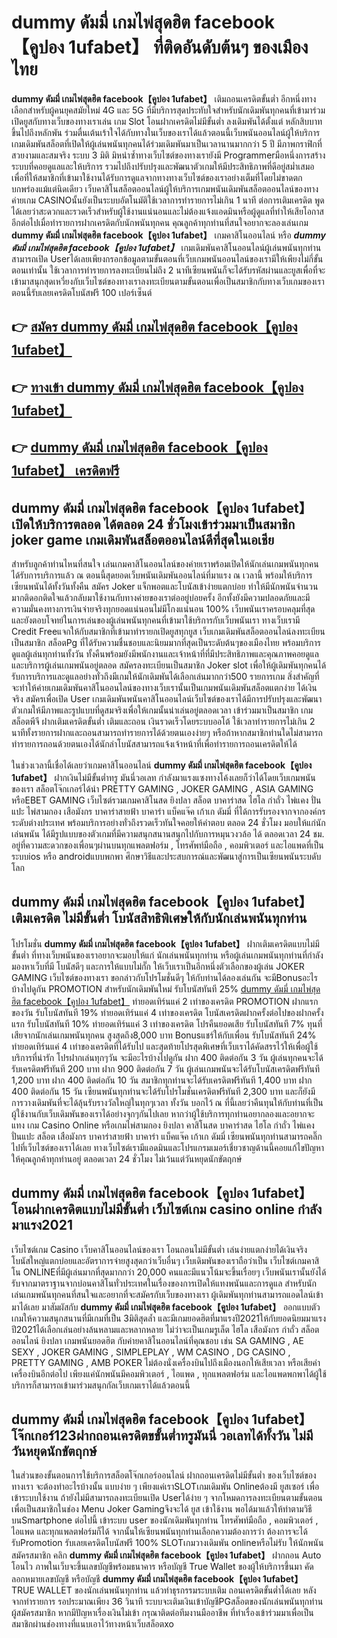 # dummy ดัมมี่ เกมไพ่สุดฮิต facebook【คูปอง 1ufabet】  ที่ติดอันดับต้นๆ ของเมืองไทย

**dummy ดัมมี่ เกมไพ่สุดฮิต facebook【คูปอง 1ufabet】** เติมถอนเครดิตขั้นต่ำ  อีกหนึ่งทางเลือกสำหรับผู้คนยุคสมัยใหม่ 4G และ 5G ที่มีบริการสุดประทับใจสำหรับนักเดิมพันทุกคนที่เข้ามาร่วมเปิดยูสกับทางเว็บของทางเราเล่น เกม Slot  โอนฝากเครดิตไม่มีขั้นต่ำ ลงเดิมพันได้ตั้งแต่ หลักสิบบาทขึ้นไปถึงหลักพัน ร่วมตื่นเต้นเร้าใจได้กับทางในเว็บของเราได้แล้วตอนนี้เว็บพนันออนไลน์ผู้ให้บริการเกมเดิมพันสล็อตที่เปิดให้ผู้เล่นพนันทุกคนได้ร่วมเดิมพันมาเป็นเวลานานมากกว่า 5 ปี มีภาพกราฟิกที่สวยงามและสมจริง ระบบ 3 มิติ
มิหนำซ้ำทางเว็บไซต์ของทางเรายังมี Programmerมือหนึ่งการสร้างระบบที่คอยดูแลและให้บริการ  รวมไปถึงปรับปรุงและพัฒนาตัวเกมให้มีประสิทธิภาพที่ดีอยู่สม่ำเสมอ เพื่อที่ให้สมาชิกที่เข้ามาใช้งานได้รับการดูแลจากทางทางเว็บไซต์ของเราอย่างเต็มที่โดยไม่ขาดตกบกพร่องแม้แต่นิดเดียว เว็บคาสิโนสล็อตออนไลน์ผู้ให้บริการเกมพนันเดิมพันสล็อตออนไลน์ของทางค่ายเกม CASINOนั้นยังเป็นระบบอัตโนมัติใช้เวลาการทำรายการไม่เกิน 1 นาที ต่อการเติมเครดิต พูดได้เลยว่าสะดวกและรวดเร็วสำหรับผู้ใช้งานแน่นอนและไม่ต้องแจ้งแอดมินหรือผู้ดูแลที่ทำให้เสียโอกาสอีกต่อไปเมื่อทำรายการฝากเครดิตกับนักพนันทุกคน
คุณลูกค้าทุกท่านที่สนใจอยากจะลองเล่นเกม **dummy ดัมมี่ เกมไพ่สุดฮิต facebook【คูปอง 1ufabet】** เกมคาสิโนออนไลน์ หรือ ***dummy ดัมมี่ เกมไพ่สุดฮิต facebook【คูปอง 1ufabet】*** เกมเดิมพันคาสิโนออนไลน์ผู้เล่นพนันทุกท่านสามารถเปิด Userได้เลยเพียงกรอกข้อมูลตามขั้นตอนที่เว็บเกมพนันออนไลน์ของเรามีให้เพียงไม่กี่ขั้นตอนเท่านั้น ใช้เวลาการทำรายการลงทะเบียนไม่ถึง 2 นาทีเซียนพนันก็จะได้รับรหัสผ่านและยูสเพื่อที่จะเข้ามาสนุกสุดเหวี่ยงกับเว็บไซต์ของทางเราลงทะเบียนตามขั้นตอนเพื่อเป็นสมาชิกกับทางเว็บเกมของเราตอนนี้รับเลยเครดิตโบนัสฟรี 100 เปอร์เซ็นต์ 

## 👉 [สมัคร dummy ดัมมี่ เกมไพ่สุดฮิต facebook【คูปอง 1ufabet】](https://archa888.com/)
## 👉 [ทางเข้า dummy ดัมมี่ เกมไพ่สุดฮิต facebook【คูปอง 1ufabet】](https://archa888.com/)
## 👉 [dummy ดัมมี่ เกมไพ่สุดฮิต facebook【คูปอง 1ufabet】 เครดิตฟรี](https://archa888.com/)

## dummy ดัมมี่ เกมไพ่สุดฮิต facebook【คูปอง 1ufabet】 เปิดให้บริการตลอด ได้ตลอด 24 ชั่วโมงเข้าร่วมมาเป็นสมาชิก joker game เกมเดิมพันสล็อตออนไลน์ดีที่สุดในเอเชีย

สำหรับลูกค้าท่านไหนที่สนใจ เล่นเกมคาสิโนออนไลน์ของค่ายเราพร้อมเปิดให้นักเล่นเกมพนันทุกคนได้รับการบริการแล้ว ณ ตอนนี้สุดยอดเว็บพนันเดิมพันออนไลน์ที่มาแรง ณ เวลานี้ พร้อมให้บริการเซียนพนันได้ทั้งวันทั้งคืน สมัคร Joker แจ็กพอตและโบนัสเข้าง่ายแตกบ่อย ทำให้มีนักพนันจำนวนมากติดอกติดใจแล้วกลับมาใช้งานกับทางค่ายของเราต่ออยู่บ่อยครั้ง อีกทั้งยังมีความปลอดภัยและมีความมั่นคงทางการเงินจ่ายจริงทุกยอดแน่นอนไม่มีโกงแน่นอน 100% เว็บพนันเราครอบคลุมที่สุดและยังตอบโจทย์ในการเล่นของผู้เล่นพนันทุกคนที่เข้ามาใช้บริการกับเว็บพนันเรา
ทางเว็บเรามี Credit Freeแจกให้กับสมาชิกที่เข้ามาทำรายกเปิดยูสทุกยูส เว็บเกมเดิมพันสล็อตออนไลน์ลงทะเบียนเป็นสมาชิก สล็อตPg ที่ได้รับความชื่นชอบและนิยมมากที่สุดเป็นระดับต้นๆของเมืองไทย พร้อมบริการดูแลผู้เล่นทุกท่านทั้งวัน ทั้งคืนพร้อมยังมีพนักงานและเจ้าหน้าที่ที่มีประสิทธิภาพและคุณภาพคอยดูแลและบริการผู้เล่นเกมพนันอยู่ตลอด สมัครลงทะเบียนเป็นสมาชิก Joker slot เพื่อให้ผู้เดิมพันทุกคนได้รับการบริการและดูแลอย่างทั่วถึงมีเกมให้นักเดิมพันได้เลือกเล่นมากกว่า500 รายการเกม
สิ่งสำคัญที่จะทำให้ค่ายเกมเดิมพันคาสิโนออนไลน์ของทางเว็บเรานั้นเป็นเกมพนันเดิมพันสล็อตแตกง่าย ได้เงินจริง สมัครเพื่อเปิด User  เกมเดิมพันพนันคาสิโนออนไลน์เว็บไซต์ของเราได้มีการปรับปรุงและพัฒนาตัวเกมให้มีภาพและรูปแบบที่ดูสมจริงเพื่อให้เกมนั้นน่าเล่นอยู่ตลอดเวลา เข้าร่วมมาเป็นสมาชิก เกมสล็อตพีจี ฝากเติมเครดิตขั้นต่ำ เติมและถอน เงินรวดเร็วโดยระบบออโต้ ใช้เวลาทำรายการไม่เกิน 2 นาทีทั้งรายการฝากและถอนสามารถทำรายการได้ด้วยตนเองง่ายๆ หรือถ้าหากสมาชิกท่านใดไม่สามารถทำรายการถอนด้วยตนเองได้นักล่าโบนัสสามารถแจ้งเจ้าหน้าที่เพื่อทำรายการถอนเครดิตให้ได้

ในช่วงเวลานี้เชื่อได้เลยว่าเกมคาสิโนออนไลน์ **dummy ดัมมี่ เกมไพ่สุดฮิต facebook【คูปอง 1ufabet】** ฝากเงินไม่มีขั้นต่ำทรู มันนี่วอเลท กำลังมาแรงแซงทางโค้งเลยก็ว่าได้โดยเว็บเกมพนันของเรา สล็อตโจ๊กเกอร์ได้นำ PRETTY GAMING , JOKER GAMING , ASIA GAMING หรือEBET GAMING เว็บไซต์รวมเกมคาสิโนสด ยิงปลา สล็อต บาคาร่าสด ไฮโล กำถั่ว ไพ่แคง ปั่นแปะ ไพ่สามกอง เสือมังกร บาคาร่าสายฟ้า บาคาร่า แบ็คแจ๊ค เก้าเก ดัมมี่ ที่ได้การรับรองจากจากองค์กรระดับต่างประเทศ พร้อมบริการอย่างทั่วถึงรวดเร็วทันใจคอยให้คำตอบ ตลอด 24 ชั่วโมง มอบให้แก่นักเล่นพนัน ได้มีรูปแบบของตัวเกมที่มีความสนุกสนานสนุกไปกับการหมุนวงวล้อ ได้ ตลอดเวลา 24 ชม. อยู่ที่ความสะดวกของเพื่อนๆผ่านบนทุกแพลตฟอร์ม , โทรศัพท์มือถือ , คอมพิวเตอร์ และไอแพดที่เป็นระบบios หรือ androidแบบพกพา ศึกษาวิธีและประสบการณ์และพัฒนาสู่การเป็นเซียนพนันระบดับโลก

## dummy ดัมมี่ เกมไพ่สุดฮิต facebook【คูปอง 1ufabet】 เติมเครดิต ไม่มีขั้นต่ำ โบนัสสิทธิพิเศษให้กับนักเล่นพนันทุกท่าน

โปรโมชั่น **dummy ดัมมี่ เกมไพ่สุดฮิต facebook【คูปอง 1ufabet】** ฝากเติมเครดิตแบบไม่มีขั้นต่ำ ที่ทางเว็บพนันของเราอยากจะมอบให้แก่  นักเล่นพนันทุกท่าน หรือผู้เล่นเกมพนันทุกท่านที่กำลังมองหาเว็บที่มี โบนัสดีๆ และการให้แบบไม่กั๊ก ให้เว็บเราเป็นอีกหนึ่งตัวเลือกของผู้เล่น JOKER GAMING เว็บไซต์ของทางเรา ขอกล่าวกับโปรโมชั่นดีๆ ให้กับท่านได้ลองเล่นกัน จะมีBonusอะไรบ้างไปดูกัน
 PROMOTION สำหรับนักเดิมพันใหม่ รับโบนัสทันที 25% [dummy ดัมมี่ เกมไพ่สุดฮิต facebook【คูปอง 1ufabet】](https://archa888.com/) ทำยอดเทิร์นแค่ 2 เท่าของเครดิต
 PROMOTION ฝากแรกของวัน รับโบนัสทันที 19% ทำยอดเทิร์นแค่ 4 เท่าของเครดิต
โบนัสเครดิตฝากครั้งต่อไปของฝากครั้งแรก รับโบนัสทันที 10% ทำยอดเทิร์นแค่ 3 เท่าของเครดิต
โปรคืนยอดเสีย รับโบนัสทันที 7% ทุนที่เสียจากนักเล่นเกมพนันทุกคน สูงสุดถึง8,000 บาท
Bonusแชร์ให้กับเพื่อน รับโบนัสทันที 24% ทำยอดเทิร์นแค่ 4 เท่าของเครดิตที่ได้รับไป
และสุดท้ายโปรสุดพิเศษที่เว็บเราได้คัดสรรไว้ให้เพื่อผู้ใช้บริการที่น่ารัก โปรฝากเล่นทุกๆวัน จะมีอะไรบ้างไปดูกัน
ฝาก 400 ติดต่อกัน 3 วัน ผู้เล่นทุกคนจะได้รับเครดิตฟรีทันที 200 บาท
ฝาก 900 ติดต่อกัน 7 วัน ผู้เล่นเกมพนันจะได้รับโบนัสเครดิตฟรีทันที 1,200 บาท
ฝาก 400 ติดต่อกัน 10 วัน สมาชิกทุกท่านจะได้รับเครดิตฟรีทันที 1,400 บาท
ฝาก 400 ติดต่อกัน 15 วัน เซียนพนันทุกท่านจะได้รับโปรโมชั่นเครดิตฟรีทันที 2,300 บาท
และก็ยังมีการวางเดิมพันที่จะได้ลุ้นรับรางวัลใหญ่ในทุกๆเวลา ทั้งวัน บอกไว้ ณ ที่นี้เลยว่าคืนทุนให้กับท่านที่เป็นผู้ใช้งานกับเว็บเดิมพันของเราได้อย่างจุกๆกันไปเลย หากว่าผู้ใช้บริการทุกท่านอยากลองและอยากจะแทง เกม  Casino Online หรือเกมไพ่สามกอง  ยิงปลา คาสิโนสด บาคาร่าสด ไฮโล กำถั่ว ไพ่แคง ปั่นแปะ สล็อต เสือมังกร บาคาร่าสายฟ้า บาคาร่า แบ็คแจ๊ค เก้าเก ดัมมี่ เซียนพนันทุกท่านสามารถคลิ๊กไปที่เว็บไซต์ของเราได้เลย ทางเว็บไซต์เรามีแอดมินและโปรแกรมเมอร์เชี่ยวชาญด้านนี้คอยแก้ไขปัญหาให้คุณลูกค้าทุกท่านอยู่ ตลอดเวลา 24 ชั่วโมง ไม่เว้นแต่วันหยุดนักขัตฤกษ์

## dummy ดัมมี่ เกมไพ่สุดฮิต facebook【คูปอง 1ufabet】 โอนฝากเครดิตแบบไม่มีขั้นต่ำ  เว็บไซต์เกม casino online กำลังมาแรง2021

เว็บไซต์เกม Casino เว็บคาสิโนออนไลน์ของเรา โอนถอนไม่มีขั้นต่ำ เล่นง่ายแตกง่ายได้เงินจริง โบนัสใหญ่แตกบ่อยและอัตราการจ่ายสูงสุดกว่าเว็บอื่นๆ เว็บเดิมพันของเราถือว่าเป็น เว็บไซต์เกมคาสิโน ONLINEที่มีผู้เล่นมากที่สุดมากกว่า 20,000 คนและมีแนวโน้มจะขึ้นเรื่อยๆ เว็บพนันเรานั้นยังได้รับจากมาตราฐานจากบ่อนคาสิโนทั่วประเทศในเรื่องของการเปิดให้แทงพนันและการดูแล สำหรับนักเล่นเกมพนันทุกคนที่สนใจและอยากที่จะสมัครกับเว็บของทางเรา ผู้เดิมพันทุกท่านสามารถแอดไลน์เข้ามาได้เลย
	มาสัมผัสกับ **dummy ดัมมี่ เกมไพ่สุดฮิต facebook【คูปอง 1ufabet】** ออกแบบตัวเกมให้ความสนุกสนานที่มีเกมที่เป็น 3มิติสุดล้ำ และมีเกมยอดฮิตที่มาแรงปี2021ให้กับยอดนิยมมาแรงปี2021ได้เลือกเล่นอย่างล้นหลามและหลากหลาย  ไม่ว่าจะเป็นเกมรูเล็ต ไฮโล เสือมังกร กำถั่ว สล็อตออนไลน์ ยิงปลา เกมพนันยอดฮิต กับค่ายคาสิโนออนไลน์ที่คุณชอบ เช่น SA GAMING , AE SEXY , JOKER GAMING , SIMPLEPLAY , WM CASINO , DG CASINO , PRETTY GAMING , AMB POKER  ไม่ต้องนั่งเครื่องบินไปถึงเมืองนอกให้เสียเวลา หรือเสียค่าเครื่องบินอีกต่อไป เพียงแค่นักพนันมีคอมพิวเตอร์ , ไอแพด , ทุกแพลตฟอร์ม และไอแพดพกพาได้ผู้ใช้บริการก็สามารถเข้ามาร่วมสนุกกัลเว็บเกมเราได้แล้วตอนนี้

## dummy ดัมมี่ เกมไพ่สุดฮิต facebook【คูปอง 1ufabet】 โจ๊กเกอร์123ฝากถอนเครดิตขขั้นต่ำทรูมันนี่ วอเลทได้ทั้งวัน ไม่มีวันหยุดนักขัตฤกษ์

ในส่วนของขั้นตอนการใช้บริการสล็อตโจ๊กเกอร์ออนไลน์ ฝากถอนเครดิตไม่มีขั้นต่ำ ของเว็บไซต์ของทางเรา จะต้องทำอะไรบ้างนั้น แบบง่าย ๆ เพียงแค่เราSLOTเกมเดิมพัน Onlineต้องมี ยูสเซอร์ เพื่อเข้าระบบใช้งาน ถ้ายังไม่มีสามารถลงทะเบียนเปิด Userได้ง่าย ๆ จากโหมดการลงทะเบียนตามขั้นตอนเพื่อเป็นสมาชิกในช่อง Menu Joker Gamingจึงจะได้ ยูส เข้าใช้งาน พอได้มาแล้วให้ทำตามวิธีบนSmartphone ต่อไปนี้
เข้าระบบ user  ของนักเดิมพันทุกท่าน โทรศัพท์มือถือ , คอมพิวเตอร์ , ไอแพด และทุกแพลตฟอร์มก็ได้
จากนั้นให้เซียนพนันทุกท่านเลือกความต้องการว่า ต้องการจะได้รับPromotion รับเลยเครดิตโบนัสฟรี 100% SLOTเกมวางเดิมพัน onlineหรือไม่รับ
ให้นักพนันสมัครสมาชิก คลิก **dummy ดัมมี่ เกมไพ่สุดฮิต facebook【คูปอง 1ufabet】** ฝากถอน Auto โอนไว ภาพในเว็บจะขึ้นเลขบัญชีพร้อมธนาคาร หรือบัญชี True Wallet ของผู้ให้บริการขึ้นมา
คัดลอกหมายเลขบัญชี หรือบัญชี **dummy ดัมมี่ เกมไพ่สุดฮิต facebook【คูปอง 1ufabet】** TRUE WALLET ของนักเล่นพนันทุกท่าน แล้วทำธุรกรรมระบบเติม ถอนเครดิตขั้นต่ำได้เลย
หลังจากทำรายการ รอประมาณเพียง 36 วินาที ระบบจะเติมเงินเข้าบัญชีPGสล็อตของนักเล่นพนันทุกท่านผู้สมัครสมาชิก
หากมีปัญหาเรื่องเงินไม่เข้า กรุณาติดต่อทีมงานมืออาชีพ ที่ทำเรื่องเข้าร่วมมาเพื่อเป็นสมาชิกผ่านช่องทางที่แนบเอาไว้ทางหน้าเว็บสล็อตxo



